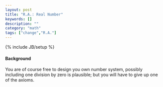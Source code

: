 ```yaml
---
layout: post
title: "R.A.: Real Number"
keywords: []
description: ""
category: "math"
tags: ["change","R.A."]
---
```

{% include JB/setup %}

#### Background
You are of course free to design you own number system, possibly including one
division by zero is plausible; but you will have to give up one of the axioms.


